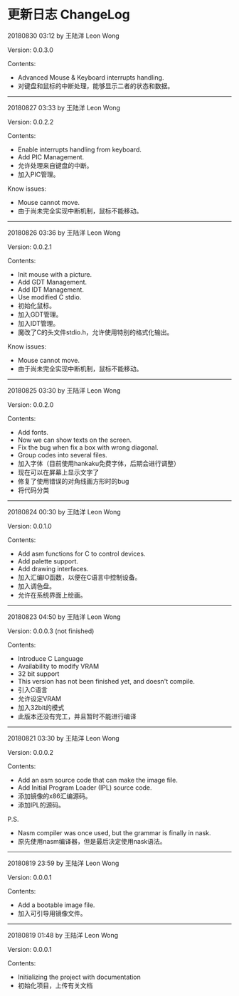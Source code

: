 # 更新日志 ChangeLog

20180830 03:12 by 王陆洋 Leon Wong

Version: 0.0.3.0

Contents:

* Advanced Mouse & Keyboard interrupts handling.
*  对键盘和鼠标的中断处理，能够显示二者的状态和数据。

---

20180827 03:33 by 王陆洋 Leon Wong

Version: 0.0.2.2

Contents:

* Enable interrupts handling from keyboard.
* Add PIC Management.
* 允许处理来自键盘的中断。
* 加入PIC管理。

Know issues:

- Mouse cannot move.
- 由于尚未完全实现中断机制，鼠标不能移动。

---

20180826 03:36 by 王陆洋 Leon Wong

Version: 0.0.2.1

Contents:

* Init mouse with a picture.
* Add GDT Management.
* Add IDT Management.
* Use modified C stdio.
* 初始化鼠标。
* 加入GDT管理。
* 加入IDT管理。
* 魔改了C的头文件stdio.h，允许使用特别的格式化输出。

Know issues:

* Mouse cannot move.
* 由于尚未完全实现中断机制，鼠标不能移动。

---

20180825 03:30 by 王陆洋 Leon Wong

Version: 0.0.2.0

Contents:

* Add fonts.
* Now we can show texts on the screen.
* Fix the bug when fix a box with wrong diagonal.
* Group codes into several files.
* 加入字体（目前使用hankaku免费字体，后期会进行调整）
* 现在可以在屏幕上显示文字了
* 修复了使用错误的对角线画方形时的bug
* 将代码分类

---

20180824 00:30 by 王陆洋 Leon Wong

Version: 0.0.1.0

Contents:

* Add asm functions for C to control devices.
* Add palette support.
* Add drawing interfaces.
* 加入汇编IO函数，以便在C语言中控制设备。
* 加入调色盘。
* 允许在系统界面上绘画。

---

20180823 04:50 by 王陆洋 Leon Wong

Version: 0.0.0.3 (not finished)

Contents:

* Introduce C Language
* Availability to modify VRAM
* 32 bit support
* This version has not been finished yet, and doesn't compile.
* 引入C语言
* 允许设定VRAM
* 加入32bit的模式
* 此版本还没有完工，并且暂时不能进行编译

---

20180821 03:30 by 王陆洋 Leon Wong

Version: 0.0.0.2

Contents:

* Add an asm source code that can make the image file.
* Add Initial Program Loader (IPL) source code.
* 添加镜像的x86汇编源码。
* 添加IPL的源码。

P.S.

* Nasm compiler was once used, but the grammar is finally in nask.
* 原先使用nasm编译器，但是最后决定使用nask语法。 

---

20180819 23:59 by 王陆洋 Leon Wong

Version: 0.0.0.1

Contents:

* Add a bootable image file.
* 加入可引导用镜像文件。

---

20180819 01:48 by 王陆洋 Leon Wong

Version: 0.0.0.1

Contents:

* Initializing the project with documentation
* 初始化项目，上传有关文档

